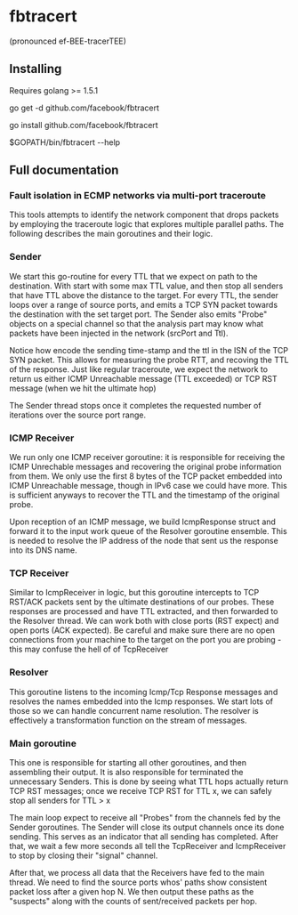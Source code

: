 # fbtracert
(pronounced ef-BEE-tracerTEE) 

## Installing

Requires golang >= 1.5.1

go get -d github.com/facebook/fbtracert

go install github.com/facebook/fbtracert

$GOPATH/bin/fbtracert --help

## Full documentation

### Fault isolation in ECMP networks via multi-port traceroute

This tools attempts to identify the network component that drops packets by employing the traceroute logic
that explores multiple parallel paths. The following describes the main goroutines and their logic.

### Sender

We start this go-routine for every TTL that we expect on path to the destination. With start with some max TTL
value, and then stop all senders that have TTL above the distance to the target. For every TTL, the sender
loops over a range of source ports, and emits a TCP SYN packet towards the destination with the set target port.
The Sender also emits "Probe" objects on a special channel so that the analysis part may know what packets 
have been injected in the network (srcPort and Ttl).

Notice how encode the sending time-stamp and the ttl in the ISN of the TCP SYN packet. This allows for measuring
the probe RTT, and recoving the TTL of the response. Just like regular traceroute, we expect the network to return
us either ICMP Unreachable message (TTL exceeded) or TCP RST message (when we hit the ultimate hop)

The Sender thread stops once it completes the requested number of iterations over the source port range.

### ICMP Receiver

We run only one ICMP receiver goroutine: it is responsible for receiving the ICMP Unrechable messages and recovering
the original probe information from them. We only use the first 8 bytes of the TCP packet embedded into ICMP Unreachable
message, though in IPv6 case we could have more. This is sufficient anyways to recover the TTL and the timestamp of the
original probe.

Upon reception of an ICMP message, we build IcmpResponse struct and forward it to the input work queue of the Resolver
goroutine ensemble. This is needed to resolve the IP address of the node that sent us the response into its DNS name.

### TCP Receiver

Similar to IcmpReceiver in logic, but this goroutine intercepts to TCP RST/ACK packets sent by the ultimate destinations of
our probes. These responses are processed and have TTL extracted, and then forwarded to the Resolver thread. We can
work both with close ports (RST expect) and open ports (ACK expected). Be careful and make sure there are no open
connections from your machine to the target on the port you are probing - this may confuse the hell of of TcpReceiver

### Resolver

This goroutine listens to the incoming Icmp/Tcp Response messages and resolves the names embedded into the Icmp responses.
We start lots of those so we can handle concurrent name resolution. The resolver is effectively a transformation function
on the stream of messages.

### Main goroutine

This one is responsible for starting all other goroutines, and then assembling their output. It is also responsible for
terminated the unnecessary Senders. This is done by seeing what TTL hops actually return TCP RST messages; once we receive
TCP RST for TTL x, we can safely stop all senders for TTL > x

The main loop expect to receive all "Probes" from the channels fed by the Sender goroutines. The Sender will close its
output channels once its done sending. This serves as an indicator that all sending has completed. After that, we 
wait a few more seconds all tell the TcpReceiver and IcmpReceiver to stop by closing their "signal" channel. 

After that, we process all data that the Receivers have fed to the main thread. We need to find the source ports
whos' paths show consistent packet loss after a given hop N. We then output these paths as the "suspects" along with the
counts of sent/received packets per hop.
